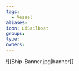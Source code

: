 ```yaml
---
tags:
  - Vessel
aliases: 
icon: LiSailboat
groups: 
type: 
owners:
---
```


![[Ship-Banner.jpg|banner]]